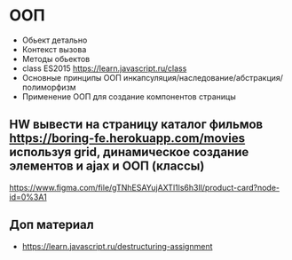 # ООП 
- Обьект детально
- Контекст вызова
- Методы обьектов
- class ES2015 https://learn.javascript.ru/class
- Основные принципы ООП инкапсуляция/наследование/абстракция/полиморфизм
- Применение ООП для создание компонентов страницы


## HW вывести на страницу каталог фильмов https://boring-fe.herokuapp.com/movies используя grid, динамическое создание элементов и ajax и ООП (классы)
https://www.figma.com/file/gTNhESAYujAXTl1ls6h3Il/product-card?node-id=0%3A1
## Доп материал
- https://learn.javascript.ru/destructuring-assignment